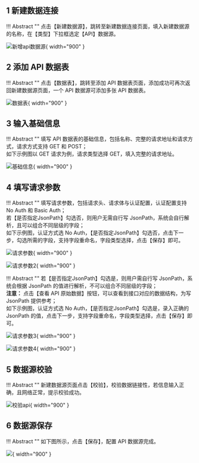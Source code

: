 ## 1 新建数据连接

!!! Abstract ""
    点击【新建数据源】，跳转至新建数据连接页面，填入新建数据源的名称，在【类型】下拉框选定【API】数据源。
 
![新增api数据源](../img/datasource_configuration/新增api数据源.png){ width="900" }

## 2 添加 API 数据表

!!! Abstract ""
    点击【数据表】，跳转至添加 API 数据表页面，添加成功可再次返回新建数据源页面，一个 API 数据源可添加多张 API 数据表。

![数据表](../img/datasource_configuration/数据表.png){ width="900" }

## 3 输入基础信息

!!! Abstract ""
    填写 API 数据表的基础信息，包括名称、完整的请求地址和请求方式，请求方式支持 GET 和 POST；  
    如下示例图以 GET 请求为例，请求类型选择 GET，填入完整的请求地址。

![基础信息](../img/datasource_configuration/基础信息.png){ width="900" }

## 4 填写请求参数

!!! Abstract ""
    填写请求参数，包括请求头、请求体与认证配置，认证配置支持 No Auth 和 Basic Auth；  
    若【是否指定JsonPath】勾选否，则用户无需自行写 JsonPath，系统会自行解析，且可以组合不同层级的字段；  
    如下示例图，认证方式选 No Auth，【是否指定JsonPath】勾选否，点击下一步，勾选所需的字段，支持字段重命名，字段类型选择，点击【保存】即可。

![请求参数](../img/datasource_configuration/请求参数.png){ width="900" }

![请求参数2](../img/datasource_configuration/请求参数2.png){ width="900" }

!!! Abstract ""
    若【是否指定JsonPath】勾选是，则用户需自行写 JsonPath，系统会根据 JsonPath 的值进行解析，不可以组合不同层级的字段；  
    **注意：** 点击【查看 API 原始数据】按钮，可以查看到接口对应的数据结构，为写 JsonPath 提供参考；  
    如下示例图，认证方式选 No Auth，【是否指定JsonPath】勾选是，录入正确的 JsonPath 的值，点击下一步，支持字段重命名，字段类型选择，点击【保存】即可。

![请求参数3](../img/datasource_configuration/请求参数3.png){ width="900" }

![请求参数4](../img/datasource_configuration/请求参数4.png){ width="900" }

## 5 数据源校验

!!! Abstract ""
    新建数据源页面点击【校验】，校验数据链接性，若信息输入正确，且网络正常，提示校验成功。

![校验api](../img/datasource_configuration/校验api数据源.png){ width="900" }

## 6 数据源保存

!!! Abstract ""
    如下图所示，点击【保存】，配置 API 数据源完成。

![](../img/datasource_configuration/保存api数据源.png){ width="900" }